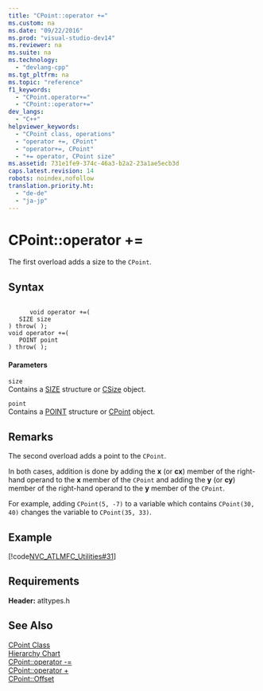 ```yaml
---
title: "CPoint::operator +="
ms.custom: na
ms.date: "09/22/2016"
ms.prod: "visual-studio-dev14"
ms.reviewer: na
ms.suite: na
ms.technology: 
  - "devlang-cpp"
ms.tgt_pltfrm: na
ms.topic: "reference"
f1_keywords: 
  - "CPoint.operator+="
  - "CPoint::operator+="
dev_langs: 
  - "C++"
helpviewer_keywords: 
  - "CPoint class, operations"
  - "operator +=, CPoint"
  - "operator+=, CPoint"
  - "+= operator, CPoint size"
ms.assetid: 731e1fe9-374c-46a3-b2a2-23a1ae5ecb3d
caps.latest.revision: 14
robots: noindex,nofollow
translation.priority.ht: 
  - "de-de"
  - "ja-jp"
---
```

# CPoint::operator +=
The first overload adds a size to the `CPoint`.  
  
## Syntax  
  
```  
  
      void operator +=(  
   SIZE size   
) throw( );  
void operator +=(  
   POINT point   
) throw( );  
```  
  
#### Parameters  
 `size`  
 Contains a [SIZE](http://msdn.microsoft.com/library/windows/desktop/dd145106) structure or [CSize](../vs140/csize-class.md) object.  
  
 `point`  
 Contains a [POINT](../vs140/point-structure.md) structure or [CPoint](../vs140/cpoint-class.md) object.  
  
## Remarks  
 The second overload adds a point to the `CPoint`.  
  
 In both cases, addition is done by adding the **x** (or **cx**) member of the right-hand operand to the **x** member of the `CPoint` and adding the **y** (or **cy**) member of the right-hand operand to the **y** member of the `CPoint`.  
  
 For example, adding `CPoint(5, -7)` to a variable which contains `CPoint(30, 40)` changes the variable to `CPoint(35, 33)`.  
  
## Example  
 [!code[NVC_ATLMFC_Utilities#31](../vs140/codesnippet/CPP/cpoint--operator--=_1.cpp)]  
  
## Requirements  
 **Header:** atltypes.h  
  
## See Also  
 [CPoint Class](../vs140/cpoint-class.md)   
 [Hierarchy Chart](../vs140/hierarchy-chart.md)   
 [CPoint::operator -=](../vs140/cpoint--operator--=.md)   
 [CPoint::operator +](../vs140/cpoint--operator--.md)   
 [CPoint::Offset](../vs140/cpoint--offset.md)